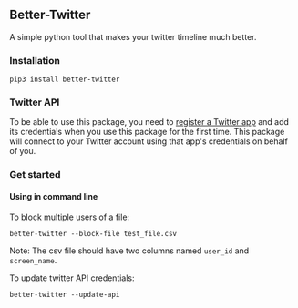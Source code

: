 ## Better-Twitter
A simple python tool that makes your twitter timeline much better.

### Installation
```
pip3 install better-twitter
```

### Twitter API
To be able to use this package, you need to [register a Twitter app](https://github.com/saeedesmaili/better-twitter/blob/main/docs/twitter_app.md) and add its credentials when you use this package for the first time. This package will connect to your Twitter account using that app's credentials on behalf of you.

### Get started
#### Using in command line
To block multiple users of a file:
```
better-twitter --block-file test_file.csv
```
Note: The csv file should have two columns named `user_id` and `screen_name`.

To update twitter API credentials:
```
better-twitter --update-api
```